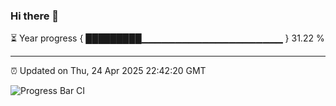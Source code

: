 ### Hi there 👋

⏳ Year progress { █████████▁▁▁▁▁▁▁▁▁▁▁▁▁▁▁▁▁▁▁▁▁ } 31.22 %

---

⏰ Updated on Thu, 24 Apr 2025 22:42:20 GMT

![Progress Bar CI](https://github.com/IshwaranRudhara/GIT-ACTION/workflows/Progress%20Bar%20CI/badge.svg)
